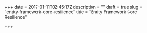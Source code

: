 +++
date = 2017-01-11T02:45:17Z
description = ""
draft = true
slug = "entity-framework-core-resilience"
title = "Entity Framework Core Resilience"

+++




